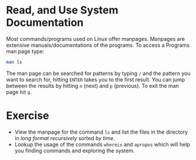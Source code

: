 # Read, and Use System Documentation

Most commands/programs used on Linux offer manpages. Manpages are extensive manuals/documentations of the programs. To access a Programs man page type:

~~~~ bash
man ls
~~~~

The man page can be searched for patterns by typing `/` and the pattern you want to search for, hitting `ENTER` takes you to the first result. You can jump between the results by hitting `n` (next) and `p` (previous).
To exit the man page hit `q`.

# Exercise
- View the manpage for the command `ls` and list the files in the directory in *long format* *recursively* sorted *by time*.
- Lookup the usage of the commands `whereis` and `apropos` which will help you finding commands and exploring the system.

